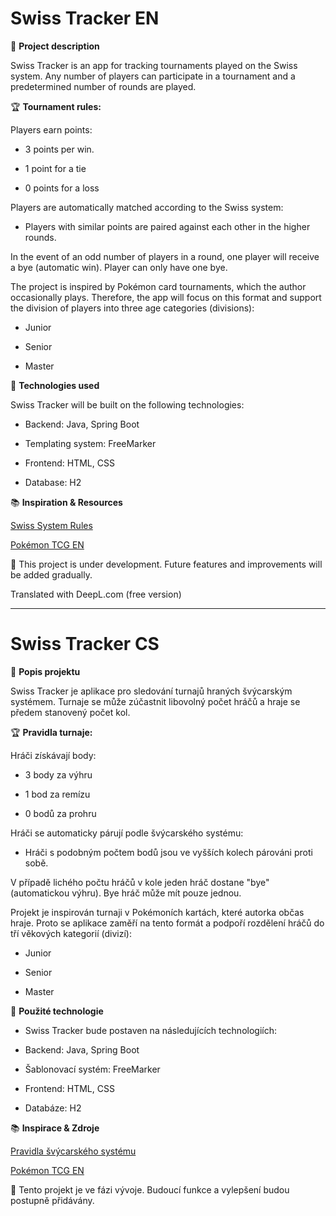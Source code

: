 # Swiss Tracker EN
🌟 **Project description**

Swiss Tracker is an app for tracking tournaments played on the Swiss system. Any number of players can participate in a tournament and a predetermined number of rounds are played.

🏆 **Tournament rules:**

Players earn points:

- 3 points per win.

- 1 point for a tie

- 0 points for a loss

Players are automatically matched according to the Swiss system:

- Players with similar points are paired against each other in the higher rounds.

In the event of an odd number of players in a round, one player will receive a bye (automatic win). Player can only have one bye.
  
The project is inspired by Pokémon card tournaments, which the author occasionally plays. Therefore, the app will focus on this format and support the division of players into three age categories (divisions):

- Junior

- Senior

- Master

💪 **Technologies used**

Swiss Tracker will be built on the following technologies:

- Backend: Java, Spring Boot

- Templating system: FreeMarker

- Frontend: HTML, CSS

- Database: H2

📚 **Inspiration & Resources**

[Swiss System Rules](https://en.wikipedia.org/wiki/Swiss-system_tournament)

[Pokémon TCG EN](https://www.pokemon.com/us/play-pokemon/pokemon-events/championship-series/2025/about)

📅 This project is under development. Future features and improvements will be added gradually.

Translated with DeepL.com (free version)
___________________________________________________________________

# Swiss Tracker CS

🌟 **Popis projektu**

Swiss Tracker je aplikace pro sledování turnajů hraných švýcarským systémem. Turnaje se může zúčastnit libovolný počet hráčů a hraje se předem stanovený počet kol.

🏆 **Pravidla turnaje:**

Hráči získávají body:

- 3 body za výhru

- 1 bod za remízu

- 0 bodů za prohru

Hráči se automaticky párují podle švýcarského systému:

- Hráči s podobným počtem bodů jsou ve vyšších kolech párováni proti sobě.

V případě lichého počtu hráčů v kole jeden hráč dostane "bye" (automatickou výhru). Bye hráč může mít pouze jednou.

Projekt je inspirován turnaji v Pokémoních kartách, které autorka občas hraje. Proto se aplikace zaměří na tento formát a podpoří rozdělení hráčů do tří věkových kategorií (divizí):

- Junior

- Senior

- Master

💪 **Použité technologie**

- Swiss Tracker bude postaven na následujících technologiích:

- Backend: Java, Spring Boot

- Šablonovací systém: FreeMarker

- Frontend: HTML, CSS

- Databáze: H2

📚 **Inspirace & Zdroje**

[Pravidla švýcarského systému](https://cs.wikipedia.org/wiki/%C5%A0v%C3%BDcarsk%C3%BD_syst%C3%A9m)

[Pokémon TCG EN](https://www.pokemon.com/us/play-pokemon/pokemon-events/championship-series/2025/about)

📅 Tento projekt je ve fázi vývoje. Budoucí funkce a vylepšení budou postupně přidávány.
